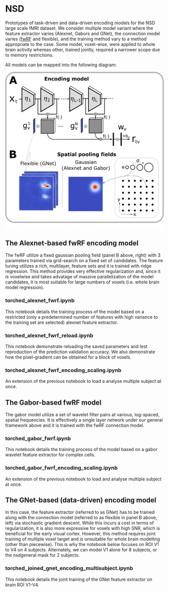 # NSD
Prototypes of task-driven and data-driven encoding models for the NSD large scale fMRI dataset. We consider multiple model variant where the feature extractor varies (Alexnet, Gabors and GNet), the connection model varies ([fwRF](https://github.com/styvesg/fwrf) and flexible), and the training method vary to a method appropriate to the case. Some model, voxel-wise, were applied to whole brain activity whereas other, trained jointly, required a narrower scope due to memory restrictions.

All models can be mapped into the following diagram:

<p align="center">
  <img src="model_diagram_paper.png" width="600">
</p>


 
## The Alexnet-based fwRF encoding model
The fwRF utilize a fixed gaussian pooling field (panel B above, right) with 3 parameters trained via grid-search on a fixed set of candidates. The feature tuning utilizes a rich, multilayer, feature sets and it is trained with ridge regression. This method provides very effective regularization and, since it is voxelwise and takes advatage of massive parallelization of the model candidates, it is most suitable for large numbers of voxels (i.e. whole brain model regression).

### torched_alexnet_fwrf.ipynb
This notebook details the training process of the model based on a restricted (only a predetermined number of features with high variance to the training set are selected) alexnet feature extractor.

### torched_alexnet_fwrf_reload.ipynb
This notebook demonstrate reloading the saved parameters and test reproduction of the prediction validation accuracy. We also demonstrate how the pixel-gradient can be obtained for a block of voxels.

### torched_alexnet_fwrf_encoding_scaling.ipynb
An extension of the previous notebook to load a analyse multiple subject at once.

## The Gabor-based fwRF model
The gabor model utilize a set of wavelet filter pairs at various, log-spaced, spatial frequencies. It is effectively a single layer network under our general framework above and it is trained with the fwRF connection model.

### torched_gabor_fwrf.ipynb
This notebook details the training process of the model based on a gabor wavelet feature extractor for complex cells.

### torched_gabor_fwrf_encoding_scaling.ipynb
An extension of the previous notebook to load and analyse multiple subject at once.

## The GNet-based (data-driven) encoding model
In this case, the feature extractor (referred to as GNet) has to be trained along with the connection model (referred to as flexible in panel B above, left) via stochastic gradient descent. While this incurs a cost in terms of regularization, it is also more expressive for voxels with high SNR, which is beneficial for the early visual cortex. However, this method requires joint training of multiple voxel target and is unsuitable for whole brain modelling (other than piecewise). This is why the notebook below focuses on ROI V1 to V4 on 4 subjects. Alternately, we can model V1 alone for 8 subjects, or the nsdgeneral mask for 2 subjects.


### torched_joined_gnet_encoding_multisubject.ipynb
This notebook details the joint training of the GNet feature extractor on brain ROI V1-V4.
